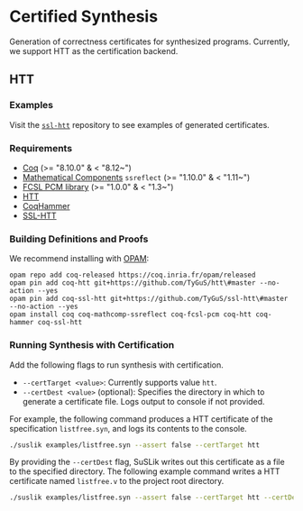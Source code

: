 # Certified Synthesis

Generation of correctness certificates for synthesized programs. Currently, we support HTT as the certification backend.

## HTT

### Examples

Visit the [`ssl-htt`](https://github.com/yasunariw/ssl-htt) repository to see examples of generated certificates.

### Requirements

- [Coq](https://coq.inria.fr/) (>= "8.10.0" & < "8.12~")
- [Mathematical Components](http://math-comp.github.io/math-comp/) `ssreflect` (>= "1.10.0" & < "1.11~")
- [FCSL PCM library](https://github.com/imdea-software/fcsl-pcm) (>= "1.0.0" & < "1.3~")
- [HTT](https://github.com/TyGuS/htt)
- [CoqHammer](https://coqhammer.github.io)
- [SSL-HTT](https://github.com/TyGuS/ssl-htt)

### Building Definitions and Proofs

We recommend installing with [OPAM](https://opam.ocaml.org/doc/Install.html):

```
opam repo add coq-released https://coq.inria.fr/opam/released
opam pin add coq-htt git+https://github.com/TyGuS/htt\#master --no-action --yes
opam pin add coq-ssl-htt git+https://github.com/TyGuS/ssl-htt\#master --no-action --yes
opam install coq coq-mathcomp-ssreflect coq-fcsl-pcm coq-htt coq-hammer coq-ssl-htt
```

### Running Synthesis with Certification

Add the following flags to run synthesis with certification.

- `--certTarget <value>`: Currently supports value `htt`.
- `--certDest <value>` (optional): Specifies the directory in which to generate a certificate file. Logs output to console if not provided.

For example, the following command produces a HTT certificate of the specification `listfree.syn`, and logs its contents to the console.

```bash
./suslik examples/listfree.syn --assert false --certTarget htt
```

By providing the `--certDest` flag, SuSLik writes out this certificate as a file to the specified directory. The following example command writes a HTT certificate named `listfree.v` to the project root directory.

```bash
./suslik examples/listfree.syn --assert false --certTarget htt --certDest .
```

